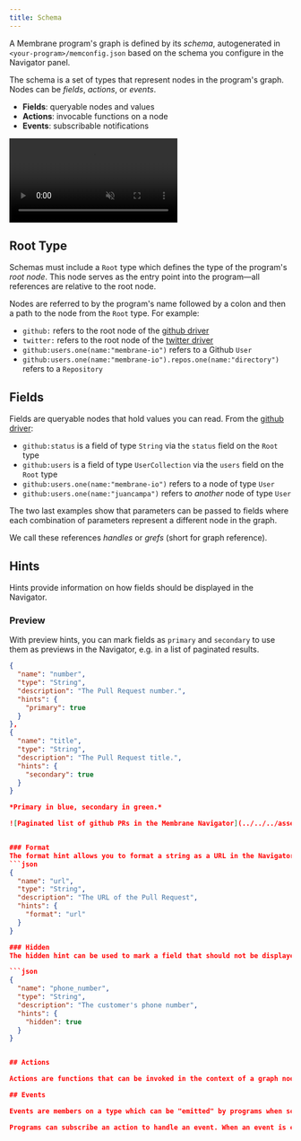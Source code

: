 ```yaml
---
title: Schema
---
```


A Membrane program's graph is defined by its _schema_, autogenerated in `<your-program>/memconfig.json` based on the schema you configure in the Navigator panel.

The schema is a set of types that represent nodes in the program's graph. Nodes can be _fields_, _actions_, or _events_.

- **Fields**: queryable nodes and values
- **Actions**: invocable functions on a node
- **Events**: subscribable notifications

<video src="/cloud-assets/schema.mp4" muted autoplay loop></video>

## Root Type

Schemas must include a `Root` type which defines the type of the program's _root
node_. This node serves as the entry point into the program—all references are relative to the root node.

Nodes are referred to by the program's name followed by a colon and then a path to the node from the `Root` type. For example:

- `github:` refers to the root node of the <a href="https://github.com/membrane-io/membrane-driver-github" target="_blank">github driver</a>
- `twitter:` refers to the root node of the <a href="https://github.com/membrane-io/membrane-driver-twitter" target="_blank">twitter driver</a>
- `github:users.one(name:"membrane-io")` refers to a Github `User`
- `github:users.one(name:"membrane-io").repos.one(name:"directory")` refers to a `Repository`

## Fields

Fields are queryable nodes that hold values you can read. From the <a href="https://github.com/membrane-io/membrane-driver-github" target="_blank">github driver</a>:

- `github:status` is a field of type `String` via the `status` field on the `Root` type
- `github:users` is a field of type `UserCollection` via the `users` field on the `Root` type
- `github:users.one(name:"membrane-io")` refers to a node of type `User`
- `github:users.one(name:"juancampa")` refers to _another_ node of type `User`

The two last examples show that parameters can be passed to fields where each combination of parameters
represent a different node in the graph.

We call these references _handles_ or _grefs_ (short for graph reference).

## Hints

Hints provide information on how fields should be displayed in the Navigator.

### Preview
With preview hints, you can mark fields as `primary` and `secondary` to use them as previews in the Navigator, e.g. in a list of paginated results.
```json
{
  "name": "number",
  "type": "String",
  "description": "The Pull Request number.",
  "hints": {
    "primary": true
  }
},
{
  "name": "title",
  "type": "String",
  "description": "The Pull Request title.",
  "hints": {
    "secondary": true
  }
}

*Primary in blue, secondary in green.*

![Paginated list of github PRs in the Membrane Navigator](../../../assets/primary_secondary.png)


### Format
The format hint allows you to format a string as a URL in the Navigator.
```json
{
  "name": "url",
  "type": "String",
  "description": "The URL of the Pull Request",
  "hints": {
    "format": "url"
  }
}

### Hidden
The hidden hint can be used to mark a field that should not be displayed in the Navigator.

```json
{
  "name": "phone_number",
  "type": "String",
  "description": "The customer's phone number",
  "hints": {
    "hidden": true
  }
}


## Actions

Actions are functions that can be invoked in the context of a graph node. Note that since actions are graph nodes too, they can be passed around and referenced just like fields.

## Events

Events are members on a type which can be "emitted" by programs when something of interest happens on one of its nodes. Other programs can subscribe to get notified.

Programs can subscribe an action to handle an event. When an event is emitted, the action will be invoked with an additional parameter called `event`.

